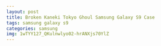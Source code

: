 ```yaml
---
layout: post
title: Broken Kaneki Tokyo Ghoul Samsung Galaxy S9 Case
tags: samsung galaxy s9
categories: samsung
img: 1wTYY127_QKulnwlyo02-hrANXjs70YlZ
---
```

